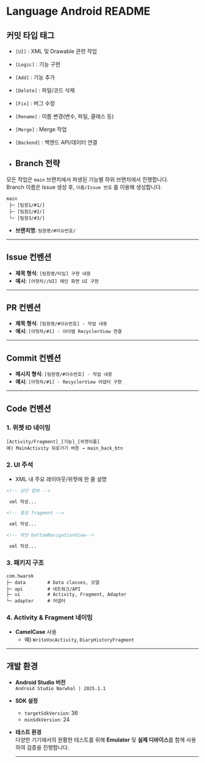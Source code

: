 # Language Android README

## 커밋 타입 태그
- `[UI]` : XML 및 Drawable 관련 작업  
- `[Logic]` : 기능 구현  
- `[Add]` : 기능 추가  
- `[Delete]` : 파일/코드 삭제  
- `[Fix]` : 버그 수정  
- `[Rename]` : 이름 변경(변수, 파일, 클래스 등)  
- `[Merge]` : Merge 작업  
- `[Backend]` : 백엔드 API/데이터 연결

- ## Branch 전략
모든 작업은 `main` 브랜치에서 파생된 기능별 하위 브랜치에서 진행합니다.  
Branch 이름은 Issue 생성 후, `이름/Issue 번호` 를 이용해 생성합니다.

```text
main
 ├─ [팀원1/#1/]
 ├─ [팀원2/#2/]
 └─ [팀원3/#3/]
```

- **브랜치명**: `팀원명/#이슈번호/`

---

## Issue 컨벤션
- **제목 형식**: `[팀원명/타입] 구현 내용`  
- **예시**: `[어헛차//UI] 메인 화면 UI 구현`

---

## PR 컨벤션
- **제목 형식**: `[팀원명/#이슈번호] - 작업 내용`  
- **예시**: `[어헛차/#1] - 아이템 RecyclerView 연결`

---

## Commit 컨벤션
- **메시지 형식**: `[팀원명/#이슈번호] - 작업 내용`  
- **예시**: `[어헛차/#1] - RecyclerView 어댑터 구현`

---

## Code 컨벤션

### 1. 위젯 ID 네이밍
```
[Activity/Fragment]_[기능]_[위젯이름]
예) MainActivity 뒤로가기 버튼 → main_back_btn
```

### 2. UI 주석
- XML 내 주요 레이아웃/위젯에 한 줄 설명
```xml
<!-- 상단 앱바 -->

 xml 작성...

<!-- 중앙 fragment -->

 xml 작성...

<!-- 하단 bottomNavigationView-->

 xml 작성...

```

### 3. 패키지 구조
```
com.hwarok
├─ data        # Data classes, 모델
├─ api         # 네트워크/API
├─ ui          # Activity, Fragment, Adapter
└─ adapter     # 어댑터
```

### 4. Activity & Fragment 네이밍
- **CamelCase** 사용  
  - 예) `WriteVocActivity`, `DiaryHistoryFragment`

---

## 개발 환경

- **Android Studio 버전**  
  `Android Studio Narwhal | 2025.1.1`

- **SDK 설정**  
  - `targetSdkVersion`: 36  
  - `minSdkVersion`: 24

- **테스트 환경**  
  다양한 기기에서의 원활한 테스트를 위해 **Emulator** 및 **실제 디바이스**를 함께 사용하여 검증을 진행합니다.

  ---
